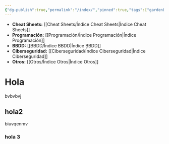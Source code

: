 ```yaml
---
{"dg-publish":true,"permalink":"/index/","pinned":true,"tags":["gardenEntry"]}
---
```


- **Cheat Sheets:** [[Cheat Sheets/Índice Cheat Sheets\|Índice Cheat Sheets]]
- **Programación:** [[Programación/Índice Programación\|Índice Programación]]
- **BBDD:** [[BBDD/Índice BBDD\|Índice BBDD]]
- **Ciberseguridad:** [[Ciberseguridad/Índice Ciberseguridad\|Índice Ciberseguridad]]
- **Otros:** [[Otros/Índice Otros\|Índice Otros]]

# Hola
bvbvbvj
## hola2
biuvqenmv
### hola 3
